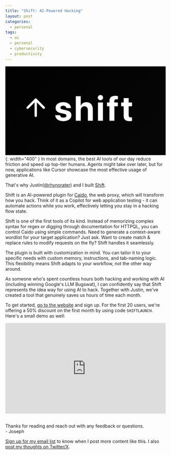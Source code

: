```yaml
---
title: "Shift: AI-Powered Hacking"
layout: post
categories:
  - personal
tags:
  - ai
  - personal
  - cybersecurity
  - productivity
---
```

![](/assets/images/shift.png){: width="400" }
In most domains, the best AI tools of our day reduce friction and speed up top-tier humans. Agents might take over later, but for now, applications like Cursor showcase the most effective usage of generative AI. 

That's why Justin([@rhynorater](https://x.com/rhynorater)) and I built [Shift](https://shiftplugin.com).

Shift is an AI-powered plugin for [Caido](https://caido.io/), the web proxy, which will transform how you hack. Think of it as a Copilot for web application testing - it can automate actions while you work, effectively letting you stay in a hacking flow state.


  
Shift is one of the first tools of its kind. Instead of memorizing complex syntax for regex or digging through documentation for HTTPQL, you can control Caido using simple commands. Need to generate a context-aware wordlist for your target application? Just ask. Want to create match & replace rules to modify requests on the fly? Shift handles it seamlessly.

The plugin is built with customization in mind. You can tailor it to your specific needs with custom memory, instructions, and tab-naming logic. This flexibility means Shift adapts to your workflow, not the other way around.

As someone who's spent countless hours both hacking and working with AI (including winning Google's LLM Bugswat), I can confidently say that Shift represents the idea way for using AI to hack. Together with Justin, we've created a tool that genuinely saves us hours of time each month.

To get started, [go to the website](https://shiftplugin.com) and sign up. For the first 20 users, we're offering a 50% discount on the first month by using code `SHIFTLAUNCH`. Here's a small demo as well:

<div style="position: relative; padding-bottom: 56.25%; height: 0;">
  <iframe 
    src="https://www.loom.com/embed/ac132e7b4ab645fdaa67c8a34a818fb2?sid=4cd39b6f-2f44-44e6-816e-890f2e79d827"
    frameborder="0"
    webkitallowfullscreen
    mozallowfullscreen
    allowfullscreen
    style="position: absolute; top: 0; left: 0; width: 100%; height: 100%;">
  </iframe>
</div>
<br>

Thanks for reading and reach out with any feedback or questions.   
\- Joseph 

[Sign up for my email list](https://thacker.beehiiv.com/subscribe) to know when I post more content like this.
I also [post my thoughts on Twitter/X](https://x.com/rez0__).

<meta name="twitter:card" content="summary_large_image" />
<meta name="twitter:site" content="@rez0__" />
<meta name="twitter:creator" content="@rez0__" />
<meta property="og:url" content="https://josephthacker.com/personal/2025/01/04/shift.html" />
<meta property="og:title" content="Shift: AI-Powered Hacking" />
<meta property="og:description" content="Introducing Shift - an AI-powered plugin for Caido." />
<meta property="og:image" content="https://josephthacker.com/assets/images/shift.png" />